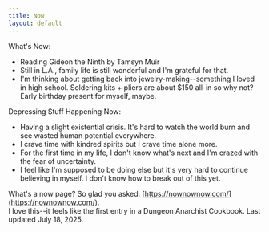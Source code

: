 ```yaml
---
title: Now
layout: default
---
```


What's Now: 
- Reading Gideon the Ninth by Tamsyn Muir
- Still in L.A., family life is still wonderful and I'm grateful for that. 
- I'm thinking about getting back into jewelry-making--something I loved in high school. Soldering kits + pliers are about $150 all-in so why not? Early birthday present for myself, maybe. 

Depressing Stuff Happening Now:   
- Having a slight existential crisis. It's hard to watch the world burn and see wasted human potential everywhere.
- I crave time with kindred spirits but I crave time alone more.
- For the first time in my life, I don't know what's next and I'm crazed with the fear of uncertainty. 
- I feel like I'm supposed to be doing else but it's very hard to continue believing in myself. I don't know how to break out of this yet. 


What's a now page? So glad you asked: [https://nownownow.com/](https://nownownow.com/). <br>I love this--it feels like the first entry in a Dungeon Anarchist Cookbook. 
Last updated July 18, 2025. 